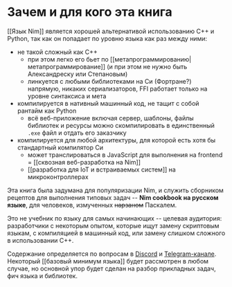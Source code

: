 # Зачем и для кого эта книга

[[Язык Nim]] является хорошей альтернативой использованию C++ и Python, так как он попадает по уровню языка как раз между ними:
* не такой сложный как С++
  * при этом легко его бьет по [[метапрограммированию|метапрограммирование]] (и при этом не нужно быть Александреску или Степановым)
  * линкуется с любыми библиотеками на Си (Фортране?) напрямую, никаких сериализаторов, FFI работает только на уровне синтаксиса и мета
* компилируется в нативный машинный код, не тащит с собой рантайм как Python
  * всё веб-приложение включая сервер, шаблоны, файлы библиотек и ресурсы можно скомпилировать в единственный `.exe` файл и отдать его заказчику
* компилируется для любой архитектуры, для которой есть хотя бы стандартный компилятор Си
  * может транслироваться в JavaScript для выполнения на frontend = [[сквозная веб-разработка на Nim]]
  * [[разработка для IoT и встраиваемых систем]] на микроконтроллерах

Эта книга была задумана для популяризации Nim, и служить сборником рецептов для выполнения типовых задач -- **Nim cookbook на русском языке**, для человеков, измученных ~~нарзаном~~ Паскалем.

Это не учебник по языку для самых начинающих -- целевая аудитория: разработчики с некоторым опытом, которые ищут замену скриптовым языкам, с компиляцией в машинный код, или замену слишком сложного в использовании С++.

Содержание определяется по вопросам в [Discord](https://discord.com/channels/721619574486728764/721619992327487499) и [Telegram-канале](https://t.me/ru_nim_talks). Некоторый [[базовый минимум языка]] будет рассмотрен в любом случае, но основной упор будет сделан на разбор прикладных задач, фич языка и библиотек.
